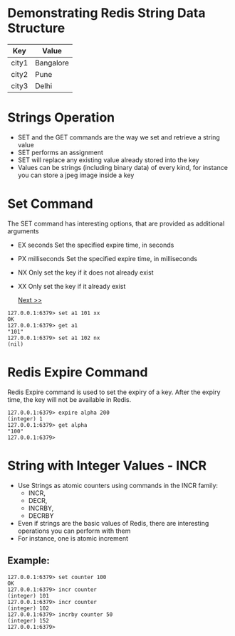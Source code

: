 # Demonstrating Redis String Data Structure

| Key     | Value      |
| ------- | ---------- |
| city1   | Bangalore  |
| city2   | Pune       |
| city3   | Delhi      |

# Strings Operation 

- SET and the GET commands are the way we set and retrieve a string value
- SET performs an assignment
- SET will replace any existing value already stored into the key
- Values can be strings (including binary data) of every kind, for instance you can store a jpeg image inside a key


# Set Command

The SET command has interesting options, that are provided as additional arguments

- EX seconds 
  Set the specified expire time, in seconds
- PX milliseconds 
  Set the specified expire time, in milliseconds
- NX 
  Only set the key if it does not already exist
- XX 
  Only set the key if it already exist
  
  [Next >>](https://github.com/ajeetraina/redis/blob/master/os/mac/datastructure/lists/README.md)

```
127.0.0.1:6379> set a1 101 xx
OK
127.0.0.1:6379> get a1
"101"
127.0.0.1:6379> set a1 102 nx
(nil)

```

# Redis Expire Command

Redis Expire command is used to set the expiry of a key. After the expiry time, the key will not be available in Redis.

```
127.0.0.1:6379> expire alpha 200
(integer) 1
127.0.0.1:6379> get alpha
"100"
127.0.0.1:6379>
```


# String with Integer Values - INCR


- Use Strings as atomic counters using commands in the INCR family: 
    - INCR, 
    - DECR, 
    - INCRBY, 
    - DECRBY
- Even if strings are the basic values of Redis, there are interesting operations you can perform with them 
- For instance, one is atomic increment

## Example:

```
127.0.0.1:6379> set counter 100
OK
127.0.0.1:6379> incr counter
(integer) 101
127.0.0.1:6379> incr counter
(integer) 102
127.0.0.1:6379> incrby counter 50
(integer) 152
127.0.0.1:6379>
```
